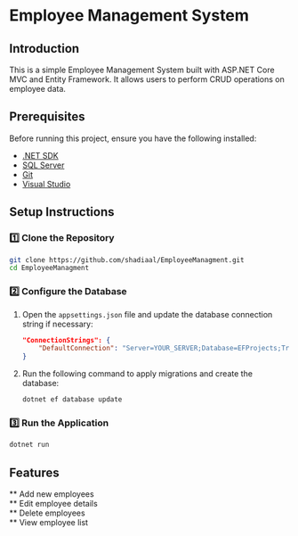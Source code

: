 # Employee Management System

## Introduction
This is a simple Employee Management System built with ASP.NET Core MVC and Entity Framework. It allows users to perform CRUD operations on employee data.

## Prerequisites
Before running this project, ensure you have the following installed:

- [.NET SDK](https://dotnet.microsoft.com/en-us/download/dotnet)
- [SQL Server](https://www.microsoft.com/en-us/sql-server/sql-server-downloads)
- [Git](https://git-scm.com/downloads)
- [Visual Studio](https://visualstudio.microsoft.com/) 

## Setup Instructions
### 1️⃣ Clone the Repository
```sh
git clone https://github.com/shadiaal/EmployeeManagment.git
cd EmployeeManagment
```

### 2️⃣ Configure the Database
1. Open the `appsettings.json` file and update the database connection string if necessary:
   ```json
   "ConnectionStrings": {
       "DefaultConnection": "Server=YOUR_SERVER;Database=EFProjects;Trusted_Connection=True;MultipleActiveResultSets=true"
   }
   ```
2. Run the following command to apply migrations and create the database:
   ```sh
   dotnet ef database update
   ```

### 3️⃣ Run the Application
```sh
dotnet run
```


## Features
** Add new employees  
** Edit employee details  
** Delete employees  
** View employee list  


